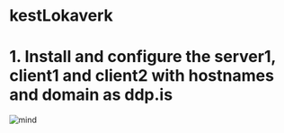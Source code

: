 # kestLokaverk

<h1> 1. Install and configure the server1, client1 and client2 with hostnames and domain as ddp.is </h1>

![mind]([https://user-images.githubusercontent.com/63102077/235329521-c8433173-eeb9-4f13-9ffa-13eac5214758.jpg](https://github.com/gitmaus1/kestLokaverk/blob/main/Screenshots/Screenshot%202024-02-20%20093251.png?raw=true)https://github.com/gitmaus1/kestLokaverk/blob/main/Screenshots/Screenshot%202024-02-20%20093251.png?raw=true)
